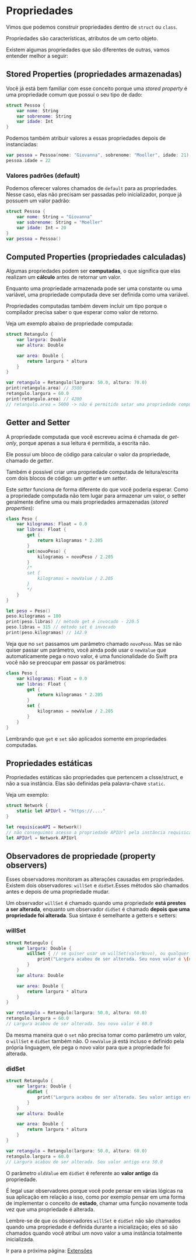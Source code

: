 # Propriedades

Vimos que podemos construir propriedades dentro de `struct` ou `class`.

Propriedades são características, atributos de um certo objeto.

Existem algumas propriedades que são diferentes de outras, vamos entender melhor a seguir:

## Stored Properties (propriedades armazenadas)

Você já está bem familiar com esse conceito porque uma *stored property* é uma propriedade comum que possui o seu tipo de dado:

```swift
struct Pessoa {
    var nome: String
    var sobrenome: String
    var idade: Int
}
```

Podemos também atribuir valores a essas propriedades depois de instanciadas:

```swift
var pessoa = Pessoa(nome: "Giovanna", sobrenome: "Moeller", idade: 21)
pessoa.idade = 22
```

### Valores padrões (default)

Podemos oferecer valores chamados de `default` para as propriedades. Nesse caso, elas não precisam ser passadas pelo inicializador, porque já possuem um valor padrão:

```swift
struct Pessoa {
    var nome: String = "Giovanna"
    var sobrenome: String = "Moeller"
    var idade: Int = 20
}
var pessoa = Pessoa()
```

## Computed Properties (propriedades calculadas)

Algumas propriedades podem ser **computadas**, o que significa que elas realizam um **cálculo** antes de retornar um valor.

Enquanto uma propriedade armazenada pode ser uma constante ou uma variável, uma propriedade computada deve ser definida como uma variável.

Propriedades computadas também devem incluir um tipo porque o compilador precisa saber o que esperar como valor de retorno.

Veja um exemplo abaixo de propriedade computada:

```swift
struct Retangulo {
    var largura: Double
    var altura: Double

    var area: Double {
        return largura * altura
    }
}

var retangulo = Retangulo(largura: 50.0, altura: 70.0)
print(retangulo.area) // 3500
retangulo.largura = 60.0
print(retangulo.area) // 4200
// retangulo.area = 5000 -> não é permitido setar uma propriedade computada, apenas ler o seu valor (get-only)
```

## Getter and Setter

A propriedade computada que você escreveu acima é chamada de *get-only*, porque apenas a sua leitura é permitida, a escrita não. 

Ele possui um bloco de código para calcular o valor da propriedade, chamado de *getter*.

Também é possível criar uma propriedade computada de leitura/escrita com dois blocos de código: um *getter* e um *setter*.

Este *setter* funciona de forma diferente do que você poderia esperar.
Como a propriedade computada não tem lugar para armazenar um valor, o setter geralmente define uma ou mais propriedades armazenadas (*stored properties*):

```swift
class Peso {
    var kilogramas: Float = 0.0
    var libras: Float {
        get {
            return kilogramas * 2.205
        }
        set(novoPeso) {
            kilogramas = novoPeso / 2.205
        }
        /*
        set {
            kilogramas = newValue / 2.205
        }
        */
    }
}

let peso = Peso()
peso.kilogramas = 100
print(peso.libras) // método get é invocado - 220.5
peso.libras = 315 // método set é invocado
print(peso.kilogramas) // 142.9
```

Veja que no `set` passamos um parâmetro chamado `novoPeso`. Mas se não quiser passar um parâmetro, você ainda pode usar o `newValue` que automaticamente pega o novo valor, é uma funcionalidade do Swift pra você não se preocupar em passar os parâmetros:

```swift
class Peso {
    var kilogramas: Float = 0.0
    var libras: Float {
        get {
            return kilogramas * 2.205
        }
        set {
            kilogramas = newValue / 2.205
        }
    }
}
```

Lembrando que `get` e `set` são aplicados somente em propriedades computadas.

## Propriedades estáticas

Propriedades estáticas são propriedades que pertencem a clsse/struct, e não a sua instância. Elas são definidas pela palavra-chave `static`.

Veja um exemplo:

```swift
struct Network {
    static let APIUrl = "https://...."
}

let requisicaoAPI = Network()
// não conseguimos acesso a propriedade APIUrl pela instância requisicaoAPI, então precisamos acessar dessa maneira:
let APIUrl = Network.APIUrl
```

## Observadores de propriedade (property observers)
Esses observadores monitoram as alterações causadas em propriedades. Existem dois observadores: `willSet` e `didSet`.Esses métodos são chamados antes e depois de uma propriedade mudar.

Um observador `willSet` é chamado quando uma propriedade **está prestes a ser alterada**, enquanto um observador `didSet` é chamado **depois que uma propriedade foi alterada**. Sua sintaxe é semelhante a getters e setters:

### willSet

```swift
struct Retangulo {
    var largura: Double {
        willSet { // se quiser usar um willSet(valorNovo), ou qualquer outro nome pra referenciar a variável nova, sem problemas!
            print("Largura acabou de ser alterada. Seu novo valor é \(newValue)")
        }
    }
    var altura: Double

    var area: Double {
        return largura * altura
    }
}

var retangulo = Retangulo(largura: 50.0, altura: 60.0)
retangulo.largura = 60.0
// Largura acabou de ser alterada. Seu novo valor é 60.0
```

Da mesma maneira que o `set` não precisa tomar como parâmetro um valor, o `willSet` e `didSet` também não. O `newValue` já está incluso e definido pela própria linguagem, ele pega o novo valor para que a propriedade foi alterada.

### didSet

```swift
struct Retangulo {
    var largura: Double {
        didSet {
            print("Largura acabou de ser alterada. Seu valor antigo era \(oldValue)")
        }
    }
    var altura: Double

    var area: Double {
        return largura * altura
    }
}

var retangulo = Retangulo(largura: 50.0, altura: 60.0)
retangulo.largura = 60.0
// Largura acabou de ser alterada. Seu valor antigo era 50.0
```

O parâmetro `oldValue` em `didSet` é referente ao **valor antigo** da propriedade.

É legal usar observadores porque você pode pensar em várias lógicas na sua aplicação em relação a isso, como por exemplo pensar em uma forma de implementar o conceito de **estado**, chamar uma função novamente toda vez que uma propriedade é alterada.

Lembre-se de que os observadores `willSet` e `didSet` não são chamados quando uma propriedade é definida durante a inicialização; eles só são chamados quando você atribui um novo valor a uma instância totalmente inicializada.

Ir para a próxima página: [Extensões](docs/linguagem/19-extensoes.md)